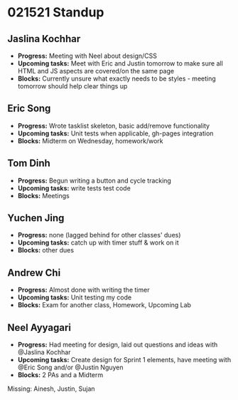 # 021521 Standup

## Jaslina Kochhar
- **Progress:** Meeting with Neel about design/CSS
- **Upcoming tasks:** Meet with Eric and Justin tomorrow to make sure all HTML and JS aspects are covered/on the same page
- **Blocks:** Currently unsure what exactly needs to be styles - meeting tomorrow should help clear things up

## Eric Song
- **Progress:** Wrote tasklist skeleton, basic add/remove functionality
- **Upcoming tasks:** Unit tests when applicable, gh-pages integration
- **Blocks:** Midterm on Wednesday, homework/work

## Tom Dinh
- **Progress:** Begun writing a button and cycle tracking
- **Upcoming tasks:** write tests test code
- **Blocks:** Meetings

## Yuchen Jing
- **Progress:** none (lagged behind for other classes' dues)
- **Upcoming tasks:** catch up with timer stuff & work on it
- **Blocks:** other dues

## Andrew Chi
- **Progress:** Almost done with writing the timer
- **Upcoming tasks:** Unit testing my code
- **Blocks:** Exam for another class, Homework, Upcoming Lab

## Neel Ayyagari
- **Progress:** Had meeting for design, laid out questions and ideas with @Jaslina Kochhar
- **Upcoming tasks:** Create design for Sprint 1 elements, have meeting with @Eric Song and/or @Justin Nguyen
- **Blocks:** 2 PAs and a Midterm

Missing: Ainesh, Justin, Sujan
